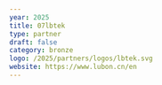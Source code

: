 ```yaml
---
year: 2025
title: 07lbtek
type: partner
draft: false
category: bronze
logo: /2025/partners/logos/lbtek.svg
website: https://www.lubon.cn/en
---
```


